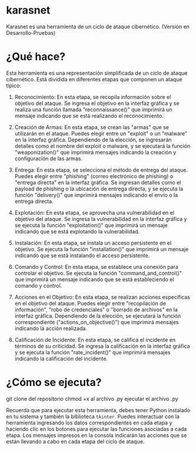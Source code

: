 # karasnet
Karasnet es una herramienta de un ciclo de ataque cibernético. (Versión en Desarrollo-Pruebas)

# ¿Qué hace? 

Esta herramienta es una representación simplificada de un ciclo de ataque cibernético. Está dividida en diferentes etapas que componen un ataque típico:

1. Reconocimiento: En esta etapa, se recopila información sobre el objetivo del ataque. Se ingresa el objetivo en la interfaz gráfica y se realiza una función llamada "reconnaissance()" que imprimirá un mensaje indicando que se está realizando el reconocimiento.

2. Creación de Armas: En esta etapa, se crean las "armas" que se utilizarán en el ataque. Puedes elegir entre un "exploit" o un "malware" en la interfaz gráfica. Dependiendo de la elección, se ingresarán detalles como el nombre del exploit o malware, y se ejecutará la función "weaponization()" que imprimirá mensajes indicando la creación y configuración de las armas.

3. Entrega: En esta etapa, se selecciona el método de entrega del ataque. Puedes elegir entre "phishing" (correo electrónico de phishing) o "entrega directa" en la interfaz gráfica. Se ingresan detalles como el payload de phishing o la ubicación de entrega directa, y se ejecuta la función "delivery()" que imprimirá mensajes indicando el envío o la entrega directa.

4. Explotación: En esta etapa, se aprovecha una vulnerabilidad en el objetivo del ataque. Se ingresa la vulnerabilidad en la interfaz gráfica y se ejecuta la función "exploitation()" que imprimirá un mensaje indicando que se está explotando la vulnerabilidad.

5. Instalación: En esta etapa, se instala un acceso persistente en el objetivo. Se ejecuta la función "installation()" que imprimirá un mensaje indicando que se está instalando el acceso persistente.

6. Comando y Control: En esta etapa, se establece una conexión para controlar el objetivo. Se ejecuta la función "command_and_control()" que imprimirá un mensaje indicando que se está estableciendo el comando y control.

7. Acciones en el Objetivo: En esta etapa, se realizan acciones específicas en el objetivo del ataque. Puedes elegir entre "recopilación de información", "robo de credenciales" o "borrado de archivos" en la interfaz gráfica. Dependiendo de la elección, se ejecutará la función correspondiente ("actions_on_objective()") que imprimirá mensajes indicando la acción realizada.

8. Calificación de Incidente: En esta etapa, se califica el incidente en términos de su criticidad. Se ingresa la calificación en la interfaz gráfica y se ejecuta la función "rate_incident()" que imprimirá mensajes indicando la calificación del incidente.

# ¿Cómo se ejecuta?

git clone del repositorio
chmod +x al archivo .py
ejecutar el archivo .py

Recuerda que para ejecutar esta herramienta, debes tener Python instalado en tu sistema y también la biblioteca `tkinter`. Puedes interactuar con la herramienta ingresando los datos correspondientes en cada etapa y haciendo clic en los botones para ejecutar las funciones asociadas a cada etapa. Los mensajes impresos en la consola indicarán las acciones que se están llevando a cabo en cada etapa del ciclo de ataque.
